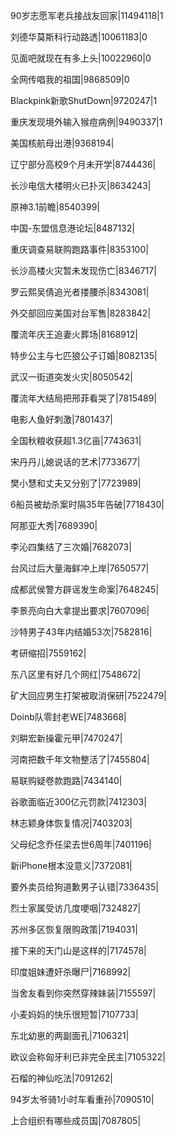 90岁志愿军老兵接战友回家|11494118|1

刘德华莫斯科行动路透|10061183|0

见面吧就现在有多上头|10022960|0

全网传唱我的祖国|9868509|0

Blackpink新歌ShutDown|9720247|1

重庆发现境外输入猴痘病例|9490337|1

美国核航母出港|9368194|

辽宁部分高校9个月未开学|8744436|

长沙电信大楼明火已扑灭|8634243|

原神3.1前瞻|8540399|

中国-东盟信息港论坛|8487132|

重庆调查易联购跑路事件|8353100|

长沙高楼火灾暂未发现伤亡|8346717|

罗云熙吴倩追光者搂腰杀|8343081|

外交部回应美国对台军售|8283842|

覆流年庆王追妻火葬场|8168912|

特步公主与七匹狼公子订婚|8082135|

武汉一街道突发火灾|8050542|

覆流年大结局把邢菲看哭了|7815489|

电影人鱼好刺激|7801437|

全国秋粮收获超1.3亿亩|7743631|

宋丹丹儿媳说话的艺术|7733677|

樊小慧和丈夫又分别了|7723989|

6船员被劫杀案时隔35年告破|7718430|

阿那亚大秀|7689390|

李沁四集结了三次婚|7682073|

台风过后大量海鲜冲上岸|7650577|

成都武侯警方辟谣发生命案|7648245|

李景亮向白大拿提出要求|7607096|

沙特男子43年内结婚53次|7582816|

考研缩招|7559162|

东八区里有好几个网红|7548672|

矿大回应男生打架被取消保研|7522479|

Doinb队零封老WE|7483668|

刘畊宏新操霍元甲|7470247|

河南把数千年文物整活了|7455804|

易联购疑卷款跑路|7434140|

谷歌面临近300亿元罚款|7412303|

林志颖身体恢复情况|7403203|

父母纪念乔任梁去世6周年|7401196|

新iPhone根本没意义|7372081|

要外卖员给狗道歉男子认错|7336435|

烈士家属受访几度哽咽|7324827|

苏州多区恢复限购政策|7194031|

接下来的天门山是这样的|7174578|

印度姐妹遭奸杀曝尸|7168992|

当舍友看到你突然穿辣妹装|7155597|

小麦妈妈的快乐很短暂|7107733|

东北幼崽的两副面孔|7106321|

欧议会称匈牙利已非完全民主|7105322|

石榴的神仙吃法|7091262|

94岁太爷骑1小时车看重孙|7090510|

上合组织有哪些成员国|7087805|

